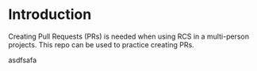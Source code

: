 # Introduction
Creating Pull Requests (PRs) is needed when using RCS in a multi-person projects.
This repo can be used to practice creating PRs.

asdfsafa
